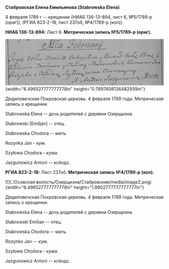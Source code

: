 **Стабровская Елена Емильянова (Stabrowska Elena)**

4 февраля 1789 г -- крещение (НИАБ 136-13-894, лист 6, №5/1789-р
(ориг)), (РГИА 823-2-18, лист 237об, №4/1789-р (коп)).

**НИАБ 136-13-894:** Лист 6. **Метрическая запись №5/1789-р (ориг).**

![](./media/5ee074a4d5c71acc24d260bddc99588e68ceba11.png){width="6.496527777777778in"
height="0.7697408136482939in"}

Дедиловичская Покровская церковь. 4 февраля 1789 года. Метрическая
запись о крещении.

Stabrowska Elena -- дочь родителей с деревни Озерщизна.

Stabrowski \[Emiljan\] -- отец.

Stabrowska Chodora -- мать.

Rozynka Jan - кум.

Szyłowa Chodora - кума.

Jazgunowicz Antoni -- ксёндз.

**РГИА 823-2-18:** Лист 237об. **Метрическая запись №4/1789-р (коп).**

![](./Осовская волость/Озерщизна/Стабровские/media/image2.png){width="6.496527777777778in"
height="1.8902777777777777in"}

Дедиловичская Покровская церковь. 4 февраля 1789 года. Метрическая
запись о крещении.

Stabrowska Elena -- дочь родителей с деревни Озерщизна.

Stabrowski Emilian -- отец.

Stabrowska Chodora -- мать.

Rozynko Jan -- кум.

Szyłowa Chodora - кума.

Jazgunowicz Antoni -- ксёндз.
